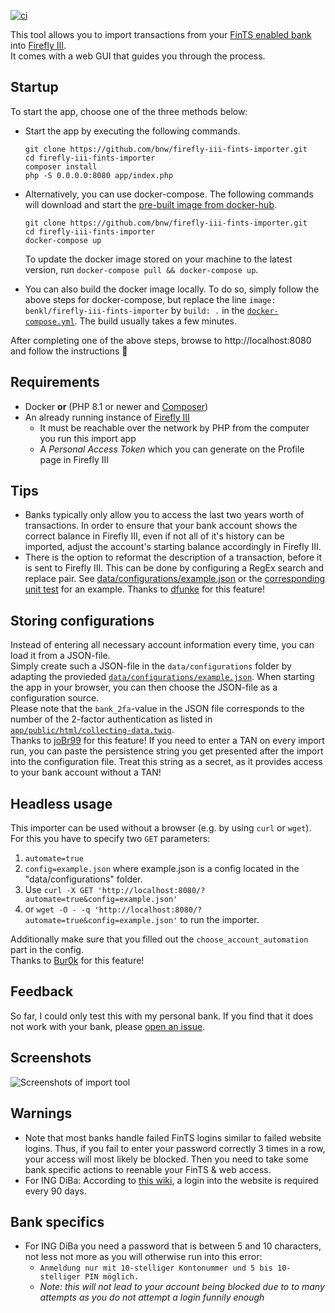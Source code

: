 [![ci](https://github.com/bnw/firefly-iii-fints-importer/actions/workflows/publish-docker-image.yml/badge.svg)](https://github.com/bnw/firefly-iii-fints-importer/actions/workflows/publish-docker-image.yml)

This tool allows you to import transactions from your [FinTS enabled bank](https://subsembly.com/banken.html) into [Firefly III](https://www.firefly-iii.org/).  
It comes with a web GUI that guides you through the process.



Startup
-------
To start the app, choose one of the three methods below:

* Start the app by executing the following commands.
  ```
  git clone https://github.com/bnw/firefly-iii-fints-importer.git
  cd firefly-iii-fints-importer
  composer install
  php -S 0.0.0.0:8080 app/index.php
  ```

* Alternatively, you can use docker-compose. The following commands will download and start the [pre-built image from docker-hub](https://hub.docker.com/r/benkl/firefly-iii-fints-importer). 
  ```
  git clone https://github.com/bnw/firefly-iii-fints-importer.git
  cd firefly-iii-fints-importer
  docker-compose up
  ```
  To update the docker image stored on your machine to the latest version, run `docker-compose pull && docker-compose up`.

* You can also build the docker image locally. To do so, simply follow the above steps for docker-compose, but replace the line `image: benkl/firefly-iii-fints-importer` by `build: .` in the [`docker-compose.yml`](docker-compose.yml). The build usually takes a few minutes.

After completing one of the above steps, browse to http://localhost:8080 and follow the instructions 🙂


Requirements
------------
* Docker **or** (PHP 8.1 or newer and [Composer](https://getcomposer.org/))
* An already running instance of [Firefly III](https://www.firefly-iii.org/) 
  * It must be reachable over the network by PHP from the computer you run this import app
  * A _Personal Access Token_ which you can generate on the Profile page in Firefly III 


Tips
-----
* Banks typically only allow you to access the last two years worth of transactions.
  In order to ensure that your bank account shows the correct balance in Firefly III, even if not all of it's history can be imported, adjust the account's starting balance accordingly in Firefly III.
* There is the option to reformat the description of a transaction, before it is sent to Firefly III.
  This can be done by configuring a RegEx search and replace pair. See [data/configurations/example.json](https://github.com/bnw/firefly-iii-fints-importer/blob/master/data/configurations/example.json) or the [corresponding unit test](https://github.com/bnw/firefly-iii-fints-importer/blob/master/tests/TransactionsToFireflySenderTest.php) for an example. Thanks to [dfunke](https://github.com/dfunke) for this feature!


Storing configurations
----------------------

Instead of entering all necessary account information every time, you can load it from a JSON-file.  
Simply create such a JSON-file in the `data/configurations` folder by adapting the provieded [`data/configurations/example.json`](data/configurations/example.json). When starting the app in your browser, you can then choose the JSON-file as a configuration source.  
Please note that the `bank_2fa`-value in the JSON file corresponds to the number of the 2-factor authentication as listed in [`app/public/html/collecting-data.twig`](app/public/html/collecting-data.twig).  
Thanks to [joBr99](https://github.com/joBr99) for this feature!
If you need to enter a TAN on every import run, you can paste the persistence string you get presented after the import into the configuration file.
Treat this string as a secret, as it provides access to your bank account without a TAN!


Headless usage
-----
This importer can be used without a browser (e.g. by using `curl` or `wget`). For this you have to specify two `GET` parameters:
1. `automate=true`
2. `config=example.json` where example.json is a config located in the "data/configurations" folder.
3. Use `curl -X GET 'http://localhost:8080/?automate=true&config=example.json'` 
4. or `wget -O - -q 'http://localhost:8080/?automate=true&config=example.json'` to run the importer.

Additionally make sure that you filled out the `choose_account_automation` part in the config.  
Thanks to [Bur0k](https://github.com/Bur0k) for this feature!


Feedback
--------
So far, I could only test this with my personal bank.
If you find that it does not work with your bank, please [open an issue](https://github.com/bnw/firefly-iii-fints-importer/issues/new).


Screenshots
-----------
<img src="https://raw.githubusercontent.com/bnw/firefly-iii-fints-importer/master/docs/img/screenshots.gif" alt="Screenshots of import tool">


Warnings
-------
* Note that most banks handle failed FinTS logins similar to failed website logins. Thus, if you fail to enter your password correctly 3 times in a row, your access will most likely be blocked. Then you need to take some bank specific actions to reenable your FinTS & web access.
* For ING DiBa: According to [this wiki](https://www.willuhn.de/wiki/doku.php?id=psd2#ing), a login into the website is required every 90 days.


Bank specifics
-------
* For ING DiBa you need a password that is between 5 and 10 characters, not less not more as you will otherwise run into this error:
  * ```Anmeldung nur mit 10-stelliger Kontonummer und 5 bis 10-stelliger PIN möglich.```
  * *Note: this will not lead to your account being blocked due to to many attempts as you do not attempt a login funnily enough*
